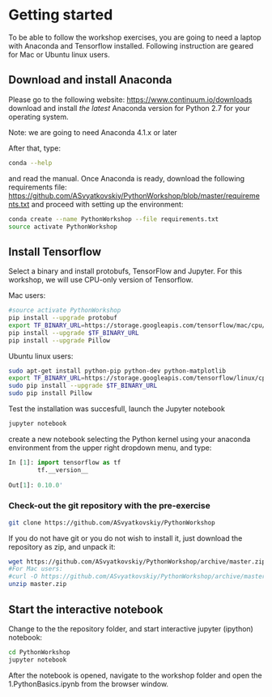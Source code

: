 # Getting started

To be able to follow the workshop exercises, you are going to need a laptop with Anaconda and Tensorflow installed. Following instruction are geared for Mac or Ubuntu linux users.

## Download and install Anaconda

Please go to the following website: https://www.continuum.io/downloads
download and install *the latest* Anaconda version for Python 2.7 for your operating system. 

Note: we are going to need Anaconda 4.1.x or later

After that, type:

```bash
conda --help
```
and read the manual.
Once Anaconda is ready, download the following requirements file: https://github.com/ASvyatkovskiy/PythonWorkshop/blob/master/requirements.txt
and proceed with setting up the environment:

```bash
conda create --name PythonWorkshop --file requirements.txt
source activate PythonWorkshop
```

## Install Tensorflow

Select a binary and install protobufs, TensorFlow and Jupyter. For this workshop, we will use CPU-only version of Tensorflow.

Mac users:

```bash
#source activate PythonWorkshop
pip install --upgrade protobuf
export TF_BINARY_URL=https://storage.googleapis.com/tensorflow/mac/cpu/tensorflow-0.10.0-py2-none-any.whl
pip install --upgrade $TF_BINARY_URL
pip install --upgrade Pillow
```

Ubuntu linux users:

```bash
sudo apt-get install python-pip python-dev python-matplotlib
export TF_BINARY_URL=https://storage.googleapis.com/tensorflow/linux/cpu/tensorflow-0.10.0-cp27-none-linux_x86_64.whl
sudo pip install --upgrade $TF_BINARY_URL
sudo pip install Pillow
```

Test the installation was succesfull, launch the Jupyter notebook

```bash
jupyter notebook
```
create a new notebook selecting the Python kernel using your anaconda environment from the upper right dropdown menu, and type:

```python
In [1]: import tensorflow as tf
        tf.__version__
        
Out[1]: 0.10.0'
```

### Check-out the git repository with the pre-exercise 

```bash
git clone https://github.com/ASvyatkovskiy/PythonWorkshop
```

If you do not have git or you do not wish to install it, just download the repository as zip, and unpack it:

```bash
wget https://github.com/ASvyatkovskiy/PythonWorkshop/archive/master.zip
#For Mac users:
#curl -O https://github.com/ASvyatkovskiy/PythonWorkshop/archive/master.zip
unzip master.zip
```

## Start the interactive notebook

Change to the the repository folder, and start interactive jupyter (ipython) notebook:
```bash
cd PythonWorkshop
jupyter notebook
```

After the notebook is opened, navigate to the workshop folder and open the 1.PythonBasics.ipynb from the browser window.
